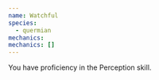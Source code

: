 ```yaml
---
name: Watchful
species:
  - quermian
mechanics:
mechanics: []
---
```

You have proficiency in the Perception skill.
